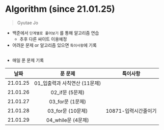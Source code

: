 # Algorithm (since 21.01.25)

> Gyutae Jo

- 백준에서 `단계별로 풀어보기` 를 통해 알고리즘 연습
  - 추후 다른 싸이트 이용예정
- 어려운 문제 or 알고리즘 있으면 `특이사항`에 기록

## 

- 매일 푼 문제 기록

|   날짜   |            푼 문제            |       특이사항       |
| :------: | :---------------------------: | :------------------: |
| 21.01.25 | 01_입출력과 사칙연산 (11문제) |                      |
| 21.01.26 |        02_if문 (5문제)        |                      |
| 21.01.27 |       03_for문 (1문제)        |                      |
| 21.01.28 |       03_for문 (10문제)       | 10871-입력시간줄이기 |
| 21.01.29 |      04_while문 (4문제)       |                      |

